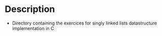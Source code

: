 # Description 
- Directory containing the exercices for singly linked lists datastructure implementation in C
